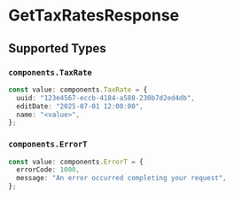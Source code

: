 # GetTaxRatesResponse


## Supported Types

### `components.TaxRate`

```typescript
const value: components.TaxRate = {
  uuid: "123e4567-eccb-4184-a588-230b7d2ed4db",
  editDate: "2025-07-01 12:00:00",
  name: "<value>",
};
```

### `components.ErrorT`

```typescript
const value: components.ErrorT = {
  errorCode: 1000,
  message: "An error occurred completing your request",
};
```

